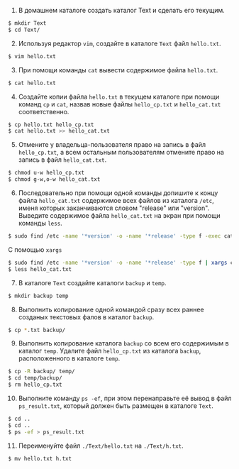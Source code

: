 1. В домашнем каталоге создать каталог Text и сделать его текущим.

  ```sh
  $ mkdir Text
  $ cd Text/
  ```

2. Используя редактор `vim`, создайте в каталоге `Text` файл `hello.txt`.

  ```sh
  $ vim hello.txt
  ```

3.  При помощи команды `cat` вывести содержимое файла `hello.txt`.

  ```sh
  $ cat hello.txt
  ```

4. Создайте копии файла `hello.txt` в текущем каталоге при помощи команд `cp` и `cat`, назвав новые файлы `hello_cp.txt` и `hello_cat.txt` соответственно.

  ```sh
  $ cp hello.txt hello_cp.txt
  $ cat hello.txt >> hello_cat.txt
  ```

5. Отмените у владельца-пользователя право на запись в файл ```hello_cp.txt```, а всем остальным пользователям отмените право на запись в файл ```hello_cat.txt```.

  ```sh
  $ chmod u-w hello_cp.txt
  $ chmod g-w,o-w hello_cat.txt
  ```

6. Последовательно при помощи одной команды допишите к концу файла `hello_cat.txt` содержимое всех файлов из каталога `/etc`, именя которых заканчиваются словом "release" или "version". Выведите содержимое файла `hello_cat.txt` на экран при помощи команды `less`.

  ```sh
  $ sudo find /etc -name '*version' -o -name '*release' -type f -exec cat {} >> hello_cat.txt \;
  ```

  С помощью `xargs`

  ```sh
  $ sudo find /etc -name '*version' -o -name '*release' -type f | xargs cat >> hello_cat.txt
  $ less hello_cat.txt
  ```

7. В каталоге `Text` создайте каталоги `backup` и `temp`.

  ```sh
  $ mkdir backup temp
  ```

8. Выполнить копирование одной командой сразу всех раннее созданых текстовых фалов в каталог `backup`.

  ```sh
  $ cp *.txt backup/
  ```

9. Выполнить копирование каталога `backup` со всем его содержимым в каталог `temp`. Удалите файл `hello_cp.txt` из каталога `backup`, расположенного в каталоге `temp`.

  ```sh
  $ cp -R backup/ temp/
  $ cd temp/backup/
  $ rm hello_cp.txt
  ```

10. Выполните команду `ps -ef`, при этом перенаправьте её вывод в файл `ps_result.txt`, который должен быть размещен в каталоге `Text`.

  ```sh
  $ cd ..
  $ cd ..
  $ ps -ef > ps_result.txt
  ```

11. Переименуйте файл `./Text/hello.txt` на `./Text/h.txt`.

  ```sh
  $ mv hello.txt h.txt
  ```


